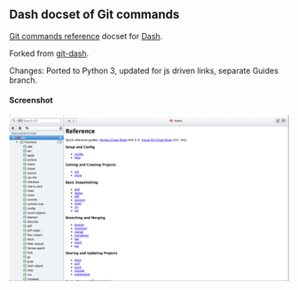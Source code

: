 ## Dash docset of Git commands

[Git commands reference](http://git-scm.com/docs) docset for [Dash](http://kapeli.com/dash).

Forked from [git-dash](https://github.com/iamaziz/git-dash).

Changes: Ported to Python 3, updated for js driven links, separate Guides branch.

#### Screenshot
 ![Git Commands Reference docset](./screenshot.png)
